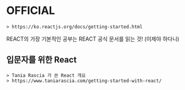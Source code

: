# OFFICIAL

    > https://ko.reactjs.org/docs/getting-started.html

REACT의 가장 기본적인 공부는 REACT 공식 문서를 읽는 것!
(이제야 하다니)

## 입문자를 위한 React

    > Tania Rascia 가 쓴 React 개요
    > https://www.taniarascia.com/getting-started-with-react/
